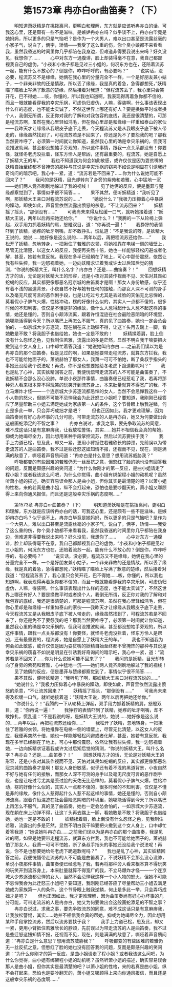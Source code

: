 # 　　第1573章 冉亦白or曲笛奏？（下）
　　明知道萧妖精是在挑拨离间，更明白和理解，东方就是应该听冉亦白的话，可我这心里，还是颇有一些不是滋味。是嫉妒冉亦白吗？似乎谈不上，冉亦白毕竟是她妈妈，所以更多的只是气恼吧？是作为一个大男人，难以出口甚至是流露丝毫的小家子气，说白了，俩字，矫情——我受了这么重的伤，你个臭小娘都不来看看我，虽然我昏迷的时间里你几乎都陪在我身边，但难道非得要我说出来吗？好久没见，我想你了……
　　心中对东方一通腹诽，脸上却装得毫不在意，我自己都鄙视我自己的虚伪，“小夜和小佑子都是见过三小姐的，何况东方也在，还陪着流苏一起，能有什么不放心的？倒是你，咋咋呼呼的，有必要吗？”
　　“说实话，没必要，程流苏又不是缘缘，她俩在我心里的分量完全不一样，一个是好朋友兼小姑子，一个非亲非故的还是情敌，所以丢了缘缘，我是真的着急，急得都想死，”妖精瞄了瞄脸上写满了歉意的楚缘，然后接着对我道：“但程流苏丢了，我心里只会笑开花，巴不得她……咳，你懂的，所以我也知道啊，我表现得再着急你都不信的，而且一眼就能看穿我的幸灾乐祸，可虚伪归虚伪，人嘛，得装啊，什么事该表现出什么样的态度，也不能太实诚了，不然这世界上哪还有好人？要是换做平时或者换个人，我倒无所谓，反正你对我的了解和对我包容的底线，我还是很清楚的，可那是程流苏啊，虽然在我心里轻如鸿毛，但在你心里却是和缘缘一样重如泰山的家伙——我昨天才让缘缘从我眼皮子底下走丢，今天程流苏又是从我眼皮子底下被人带走的，缘缘虽然找到了，可程流苏若是不回来了，你还是免不了要怨我的吧？那我当然要咋呼了，必须第一时间就让你知道，虽然我心里的确是幸灾乐祸的，但我可没推波助澜，甚至都没想袖手旁观的，所以这件事情，跟我一点关系都没有！你要怪，就怪冬老虎没拦着，怪东方怜人是帮凶，还有最重要的，程流苏，她是自愿上了妖精大王的车。”
　　我也不知道我为何会如此敏感，或许仅仅是因为耍贫嘴的妖精自始至终都不曾掩饰的那种与其说是幸灾乐祸的窃喜不如说是明显在引诱我好奇询问的暗示吧，我心中一紧，道：“流苏若是不回来了……你为什么说她可能不回来了？”
　　我问的是妖精，目光却转向了身旁的紫苑和若雅，心中猛地一沉——她们两人竟齐刷刷地躲过了我的视线！
　　见了她俩的反应，便是墨菲与楚缘都察觉到了，事情似乎很不简答……
　　果不其然，便听妖精道：“我听见了啊，那妖精大王亲口对程流苏说的……”
　　“她说什么？”我极力压抑着心中暴戾的躁动，即使如此，声音里依然流露出愤怒的杀意，“不让流苏回来？”
　　妖精摇了摇头，“那倒没有……”
　　可我尚未来得及松缓一口气，就听她接着道：“妖精大王说，两年以后再把她还给你。”
　　“你说什么？！”我腾的一下从轮椅上弹起，双手用力抓着妖精的肩，怒瞪双目，道：“你再说一遍！”
　　我狰狞的表情吓到了妖精，她疼的呲牙咧嘴，却不敢挣扎，慌乱道：“不是我说的呀，是妖精大王说的，她说……她好像是这么说的……两年以后，再把程流苏还给你……”
　　我松开了妖精，忽地转身，一把揪住了若雅的衣领，将她推靠在电梯一侧的墙壁上，尽管无比清楚，以这女人的反应，我便再突然十倍，她也一样能够轻松闪避或者化解，甚至，她若有意反抗，我现在多半已经躺在了地上，可心中那份震怒，依然让我有些失控，我一边怒视着她，一边向妖精求证着我或许太过后知后觉的猜测，“你说的妖精大王，叫什么名字？冉亦白？还是……曲笛奏？！”
　　回想妖精方才的话，无论是对妖精大王的形容，还是小夜对其装作视而不见、天佑对其畏如蛇蝎的反应，其实都更像那恶名冠京城的曲笛奏才是啊！那女人身份敏感，似乎还有着不浅的黑道背景，小夜自然不好与她有任何的接触，而那女人深不可测的身手以及毫无尺度可言的恶作剧手段，也是让吃过亏尤其是丢过脸的天佑无比忌惮的，莫看假小子脾气火爆，性格冲动，楞的好像什么似的，其实人一点都不傻的，很多时候的不知利害，仅仅是不懂是非的缘故，像什么人惹得起什么人惹不起这样的事情，她还是懂的，否则自小颠沛流离，跟着许恒混迹在社会最险恶阴暗的环境里，她哪能活得到今天？所以嘴巴上再怎么不服气，真的见了曲笛奏，她也一定会怂会怕的，一如京城大少苏逐流，现在躺在床上动弹不得，让这丫头再去踹上一脚，看她敢是不敢？将我胆子也借给她，她也一定是不敢的！
　　妖精揉着肩，脸上倒没有什么怨怪之色，见我制住若雅，流露出的多是茫然，显然不明白我干嘛要把火撒到这个女人身上，口中却忙着答我道：“她说她叫冉亦白……之前我们误以为是冉亦白的那个曲笛奏，我是见过的啊，如果是她要带走程流苏，就算东方拦我，我也不可能给她面子的，萧战赫怕了那女人，我萧一可可不怕她，断了桑叔手指头的事她还没给我个说法呢！再说，你不是也想要她给冬老虎下跪道歉呢吗？”
　　我也是乱了心神，其实妖精回答之前，我便恍悟带走流苏的人不可能是曲笛奏了，不说妖精不会那么没心没肺，单说小夜那件事情，曲笛奏便已经惹毛了我，若再将那种旁人看来根本算不得玩笑的玩笑开到流苏身上，本来肚量就算不得宽广的我，不立马爆炸才怪——一个连京城大少苏逐流都忌惮的女人，当然不会忌惮我这样一个小人物的怒火，但她不可能不忌惮我会为此迁怒三小姐吧？要知道，我刚刚已经答应了尽量帮助三小姐去满足她成为家族第一人的条件，这个节骨眼上触我逆鳞，何止是多此一举，只会弄巧成拙才是吧？
　　但也正因如此，我才更难理解，因为曲笛奏尚有好心办坏事的几分可能，可带走流苏的人是冉亦白，她又为何要做出会这般画蛇添足的不智之事？
　　冉亦白说过，求我之事，要先争取流苏的同意，难不成这话只是有意麻痹我，让我放松警惕，其实……她并不相信我会真的帮她，抑或为她竭尽全力，因此想用某种手段掌控流苏，然后以流苏要挟于我？
　　我手上力道已松，思及此，却又一紧，更用小臂抵住若雅欣长的脖颈，先前误以为带走流苏的人是曲笛奏，我不过是些迁怒这妞知情不报，还视而不见，现在，则是满满的敌意了，嘶哑着声音质问道：“冉亦白是什么意思？想用流苏威胁我？”
　　呼吸都变的有些困难的若雅仍无一丝反抗之意，但憋红了脸的她也没有回答我的问题，反而是颇感兴趣的笑问道：“为什么你刚才的第一反应，是曲小姐请走了程小姐？或者我该这么问吧，为什么你觉得，曲小姐有绑架程小姐的动机呢？虽然听萧小姐的描述，确实容易误会那人是曲小姐，但你其实是最清楚的吧？以萧小姐的性格，来的若真是曲小姐，纵不会打起来，恐怕也是要吵翻天的，萧小姐又哪顾得上来向你通风报信，而且还是这般幸灾乐祸的态度啊……”

　　第1573章 冉亦白or曲笛奏？（下）
　　明知道萧妖精是在挑拨离间，更明白和理解，东方就是应该听冉亦白的话，可我这心里，还是颇有一些不是滋味。是嫉妒冉亦白吗？似乎谈不上，冉亦白毕竟是她妈妈，所以更多的只是气恼吧？是作为一个大男人，难以出口甚至是流露丝毫的小家子气，说白了，俩字，矫情——我受了这么重的伤，你个臭小娘都不来看看我，虽然我昏迷的时间里你几乎都陪在我身边，但难道非得要我说出来吗？好久没见，我想你了……
　　心中对东方一通腹诽，脸上却装得毫不在意，我自己都鄙视我自己的虚伪，“小夜和小佑子都是见过三小姐的，何况东方也在，还陪着流苏一起，能有什么不放心的？倒是你，咋咋呼呼的，有必要吗？”
　　“说实话，没必要，程流苏又不是缘缘，她俩在我心里的分量完全不一样，一个是好朋友兼小姑子，一个非亲非故的还是情敌，所以丢了缘缘，我是真的着急，急得都想死，”妖精瞄了瞄脸上写满了歉意的楚缘，然后接着对我道：“但程流苏丢了，我心里只会笑开花，巴不得她……咳，你懂的，所以我也知道啊，我表现得再着急你都不信的，而且一眼就能看穿我的幸灾乐祸，可虚伪归虚伪，人嘛，得装啊，什么事该表现出什么样的态度，也不能太实诚了，不然这世界上哪还有好人？要是换做平时或者换个人，我倒无所谓，反正你对我的了解和对我包容的底线，我还是很清楚的，可那是程流苏啊，虽然在我心里轻如鸿毛，但在你心里却是和缘缘一样重如泰山的家伙——我昨天才让缘缘从我眼皮子底下走丢，今天程流苏又是从我眼皮子底下被人带走的，缘缘虽然找到了，可程流苏若是不回来了，你还是免不了要怨我的吧？那我当然要咋呼了，必须第一时间就让你知道，虽然我心里的确是幸灾乐祸的，但我可没推波助澜，甚至都没想袖手旁观的，所以这件事情，跟我一点关系都没有！你要怪，就怪冬老虎没拦着，怪东方怜人是帮凶，还有最重要的，程流苏，她是自愿上了妖精大王的车。”
　　我也不知道我为何会如此敏感，或许仅仅是因为耍贫嘴的妖精自始至终都不曾掩饰的那种与其说是幸灾乐祸的窃喜不如说是明显在引诱我好奇询问的暗示吧，我心中一紧，道：“流苏若是不回来了……你为什么说她可能不回来了？”
　　我问的是妖精，目光却转向了身旁的紫苑和若雅，心中猛地一沉——她们两人竟齐刷刷地躲过了我的视线！
　　见了她俩的反应，便是墨菲与楚缘都察觉到了，事情似乎很不简答……
　　果不其然，便听妖精道：“我听见了啊，那妖精大王亲口对程流苏说的……”
　　“她说什么？”我极力压抑着心中暴戾的躁动，即使如此，声音里依然流露出愤怒的杀意，“不让流苏回来？”
　　妖精摇了摇头，“那倒没有……”
　　可我尚未来得及松缓一口气，就听她接着道：“妖精大王说，两年以后再把她还给你。”
　　“你说什么？！”我腾的一下从轮椅上弹起，双手用力抓着妖精的肩，怒瞪双目，道：“你再说一遍！”
　　我狰狞的表情吓到了妖精，她疼的呲牙咧嘴，却不敢挣扎，慌乱道：“不是我说的呀，是妖精大王说的，她说……她好像是这么说的……两年以后，再把程流苏还给你……”
　　我松开了妖精，忽地转身，一把揪住了若雅的衣领，将她推靠在电梯一侧的墙壁上，尽管无比清楚，以这女人的反应，我便再突然十倍，她也一样能够轻松闪避或者化解，甚至，她若有意反抗，我现在多半已经躺在了地上，可心中那份震怒，依然让我有些失控，我一边怒视着她，一边向妖精求证着我或许太过后知后觉的猜测，“你说的妖精大王，叫什么名字？冉亦白？还是……曲笛奏？！”
　　回想妖精方才的话，无论是对妖精大王的形容，还是小夜对其装作视而不见、天佑对其畏如蛇蝎的反应，其实都更像那恶名冠京城的曲笛奏才是啊！那女人身份敏感，似乎还有着不浅的黑道背景，小夜自然不好与她有任何的接触，而那女人深不可测的身手以及毫无尺度可言的恶作剧手段，也是让吃过亏尤其是丢过脸的天佑无比忌惮的，莫看假小子脾气火爆，性格冲动，楞的好像什么似的，其实人一点都不傻的，很多时候的不知利害，仅仅是不懂是非的缘故，像什么人惹得起什么人惹不起这样的事情，她还是懂的，否则自小颠沛流离，跟着许恒混迹在社会最险恶阴暗的环境里，她哪能活得到今天？所以嘴巴上再怎么不服气，真的见了曲笛奏，她也一定会怂会怕的，一如京城大少苏逐流，现在躺在床上动弹不得，让这丫头再去踹上一脚，看她敢是不敢？将我胆子也借给她，她也一定是不敢的！
　　妖精揉着肩，脸上倒没有什么怨怪之色，见我制住若雅，流露出的多是茫然，显然不明白我干嘛要把火撒到这个女人身上，口中却忙着答我道：“她说她叫冉亦白……之前我们误以为是冉亦白的那个曲笛奏，我是见过的啊，如果是她要带走程流苏，就算东方拦我，我也不可能给她面子的，萧战赫怕了那女人，我萧一可可不怕她，断了桑叔手指头的事她还没给我个说法呢！再说，你不是也想要她给冬老虎下跪道歉呢吗？”
　　我也是乱了心神，其实妖精回答之前，我便恍悟带走流苏的人不可能是曲笛奏了，不说妖精不会那么没心没肺，单说小夜那件事情，曲笛奏便已经惹毛了我，若再将那种旁人看来根本算不得玩笑的玩笑开到流苏身上，本来肚量就算不得宽广的我，不立马爆炸才怪——一个连京城大少苏逐流都忌惮的女人，当然不会忌惮我这样一个小人物的怒火，但她不可能不忌惮我会为此迁怒三小姐吧？要知道，我刚刚已经答应了尽量帮助三小姐去满足她成为家族第一人的条件，这个节骨眼上触我逆鳞，何止是多此一举，只会弄巧成拙才是吧？
　　但也正因如此，我才更难理解，因为曲笛奏尚有好心办坏事的几分可能，可带走流苏的人是冉亦白，她又为何要做出会这般画蛇添足的不智之事？
　　冉亦白说过，求我之事，要先争取流苏的同意，难不成这话只是有意麻痹我，让我放松警惕，其实……她并不相信我会真的帮她，抑或为她竭尽全力，因此想用某种手段掌控流苏，然后以流苏要挟于我？
　　我手上力道已松，思及此，却又一紧，更用小臂抵住若雅欣长的脖颈，先前误以为带走流苏的人是曲笛奏，我不过是些迁怒这妞知情不报，还视而不见，现在，则是满满的敌意了，嘶哑着声音质问道：“冉亦白是什么意思？想用流苏威胁我？”
　　呼吸都变的有些困难的若雅仍无一丝反抗之意，但憋红了脸的她也没有回答我的问题，反而是颇感兴趣的笑问道：“为什么你刚才的第一反应，是曲小姐请走了程小姐？或者我该这么问吧，为什么你觉得，曲小姐有绑架程小姐的动机呢？虽然听萧小姐的描述，确实容易误会那人是曲小姐，但你其实是最清楚的吧？以萧小姐的性格，来的若真是曲小姐，纵不会打起来，恐怕也是要吵翻天的，萧小姐又哪顾得上来向你通风报信，而且还是这般幸灾乐祸的态度啊……”
